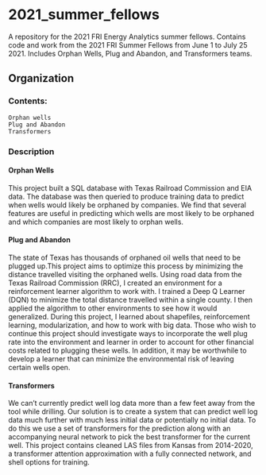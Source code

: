 # 2021_summer_fellows
A repository for the 2021 FRI Energy Analytics summer fellows. Contains code and work from the 2021 FRI Summer Fellows from June 1 to July 25 2021. Includes Orphan Wells, Plug and Abandon, and Transformers teams.

## Organization

### Contents:

    Orphan wells
    Plug and Abandon
    Transformers

### Description

#### Orphan Wells 

This project built a SQL database with Texas Railroad Commission and EIA data. The database was then queried to produce training data to predict when wells would likely be orphaned by companies. We find that several features are useful in predicting which wells are most likely to be orphaned and which companies are most likely to orphan wells. 

#### Plug and Abandon

The state of Texas has thousands of orphaned oil wells that need to be plugged up.This project aims to optimize this process by minimizing the distance travelled visiting the orphaned wells. Using road data from the Texas Railroad Commission (RRC), I created an environment for a reinforcement learner algorithm to work with. I trained a Deep Q Learner (DQN) to minimize the total distance travelled within a single county. I then applied the algorithm to other environments to see how it would generalized. During this project, I learned about shapefiles, reinforcement learning, modularization, and how to work with big data. Those who wish to continue this project should investigate ways to incorporate the well plug rate into the environment and learner in order to account for other financial costs related to plugging these wells. In addition, it may be worthwhile to develop a learner that can minimize the environmental risk of leaving certain wells open.

#### Transformers

We can’t currently predict well log data more than a few feet away from the tool while drilling. Our solution is to create a system that can predict well log data much further with much less initial data or potentially no initial data. To do this we use a set of transformers for the prediction along with an accompanying neural network to pick the best transformer for the current well. This project contains cleaned LAS files from Kansas from 2014-2020, a transformer attention approximation with a fully connected network, and shell options for training. 
